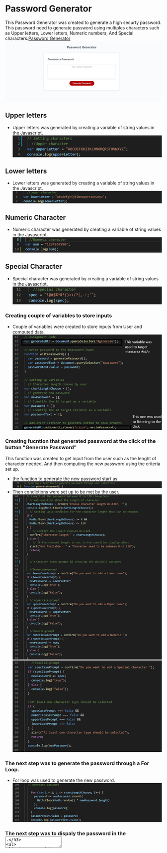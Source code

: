 # Password Generator
This Password Generator was created to generate a high securty password.
This password need to generate password using multiples characters such
as Upper letters, Lower letters, Numeric numbers, And Special characters.[Password Generator](https://koffidanh.github.io/password-generator/)
![generatepassword](https://github.com/Koffidanh/password-generator/blob/main/Assets/generatepassword.png)
## Upper letters
* Upper letters was generated by creating a variable of string values in the Javascript.
![upperletter](https://github.com/Koffidanh/password-generator/blob/main/Assets/upperletter.png)
## Lower letters
* Lower letters was generated by creating a variable of string values in the Javascript.
![lowerletter](https://github.com/Koffidanh/password-generator/blob/main/Assets/lowerletter.png)
## Numeric Character
* Numeric character was generated by creating a variable of string values in the Javascript.
![numeric character](https://github.com/Koffidanh/password-generator/blob/main/Assets/numeric.png)
## Special Character
* Special character was generated by creating a variable of string values in the Javascript.
![special character](https://github.com/Koffidanh/password-generator/blob/main/Assets/special.png)
### Creating couple of variables to store inputs
* Couple of variables were created to store inputs from User and computed data.
![variable](https://github.com/Koffidanh/password-generator/blob/main/Assets/variable.png)
### Creating fucntion that generated password at the click of the button "Generate Password"
 This function was created to get input from the user such as the lenght 
of character needed. And then computing the new password using the criteria set up.
* the function to generate the new password start as
![startfunction](https://github.com/Koffidanh/password-generator/blob/main/Assets/startfunction.png)
* Then condictions were set up to be met by the user. 
![condictions](https://github.com/Koffidanh/password-generator/blob/main/Assets/condictions1.png)
![condictions](https://github.com/Koffidanh/password-generator/blob/main/Assets/condictions2.png)
### The next step was to generate the password through a For Loop.
* For loop was used to generate the new password.
![forloop](https://github.com/Koffidanh/password-generator/blob/main/Assets/forloop.png)
### The next step was to dispaly the password in the <textarea>.
* The password is display by using a text input at line 21 in the Javascript.
![textarea](https://github.com/Koffidanh/password-generator/blob/main/Assets/textarea.png)
![textarea1](https://github.com/Koffidanh/password-generator/blob/main/Assets/textarea1.png)